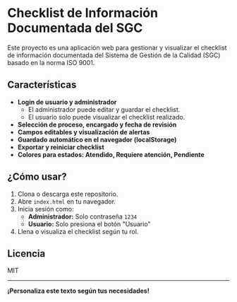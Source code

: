 # Checklist de Información Documentada del SGC

Este proyecto es una aplicación web para gestionar y visualizar el checklist de información documentada del Sistema de Gestión de la Calidad (SGC) basado en la norma ISO 9001.

## Características

- **Login de usuario y administrador**
  - El administrador puede editar y guardar el checklist.
  - El usuario solo puede visualizar el checklist realizado.
- **Selección de proceso, encargado y fecha de revisión**
- **Campos editables y visualización de alertas**
- **Guardado automático en el navegador (localStorage)**
- **Exportar y reiniciar checklist**
- **Colores para estados: Atendido, Requiere atención, Pendiente**

## ¿Cómo usar?

1. Clona o descarga este repositorio.
2. Abre `index.html` en tu navegador.
3. Inicia sesión como:
   - **Administrador:** Solo contraseña `1234`
   - **Usuario:** Solo presiona el botón "Usuario"
4. Llena o visualiza el checklist según tu rol.

## Licencia

MIT

---

**¡Personaliza este texto según tus necesidades!**
